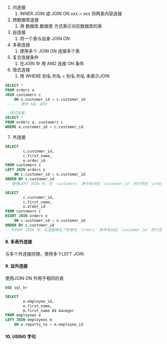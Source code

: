 1. 内连接
	1. INNER JOIN 或 JOIN ON xxx = xxx 将两表内容连接
2. 跨数据库连接
	1. 用 数据库.数据表 方式表示对应数据库的表
3. 自连接
	1. 将一个表与自身 JOIN ON
4. 多表连接
	1. 使用多个 JOIN ON 连接多个表
5. 复合连接条件
	1. 在JOIN 中 用 AND 连接 ON 条件
6. 隐式连接
	1. 用 WHERE 别名.列名 = 别名.列名 来表示JOIN
```SQL
SELECT * 
FROM orders o
JOIN customers c
	ON o.customer_id = c.customer_id
------ 等价 SQL 语句

--隐式连接
SELECT * 
FROM orders o, customers c
WHERE o.customer_id = c.customer_id
```


7. 外连接
``` SQL
SELECT 
		c.customer_id,
		c.first_name,
		o.order_id
FROM customers c
LEFT JOIN orders o
	ON c.customer_id = o.customer_id
ORDER BY c.customer_id
-- 使用LEFT JOIN 时，在 `customers` 表中有对应 `customer_id` 的行而在 `orders` 表中没有对应的行时，仍然会返回该行

SELECT 
		c.customer_id,
		c.first_name,
		o.order_id
FROM customers c
RIGHT JOIN orders o
	ON c.customer_id = o.customer_id
ORDER BY c.customer_id
-- RIGHT JOIN 时，右连接保证了即使在 `orders` 表中有对应 `customer_id` 的行而在 `customers` 表中没有对应的行时，仍然会返回该行

```


#### 8. 多表外连接
与多个外连接同理，使用多个LEFT JOIN

#### 9. 自外连接
使用JOIN ON 作用于相同的表
```sql
USE sql_hr

SELECT 
		e.employee_id,
		e.first_name,
		m.first_name AS manager
FROM employees e
LEFT JOIN employees m
	ON e.reports_to = m.employee_id
```

#### 10. USING 字句

